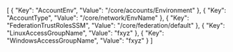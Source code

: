 [
    {
        "Key": "AccountEnv",
        "Value": "/core/accounts/Environment"
    },
    {
        "Key": "AccountType",
        "Value": "/core/network/EnvName"
    },
    {
        "Key": "FederationTrustRolesSSM",
        "Value": "/core/federation/default"
    },
    {
        "Key": "LinuxAccessGroupName",
        "Value": "fxyz"
    },
    {
        "Key": "WindowsAccessGroupName",
        "Value": "fxyz"
    }
]
